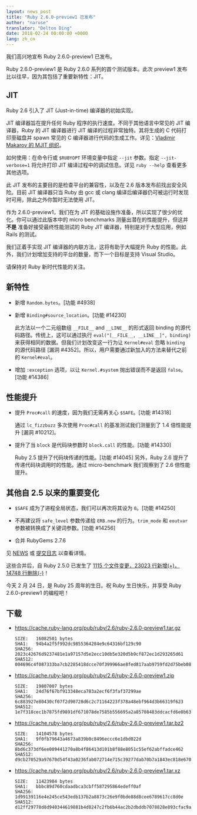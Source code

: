 ```yaml
---
layout: news_post
title: "Ruby 2.6.0-preview1 已发布"
author: "naruse"
translator: "Delton Ding"
date: 2018-02-24 00:00:00 +0000
lang: zh_cn
---
```


我们高兴地宣布 Ruby 2.6.0-preview1 已发布。

Ruby 2.6.0-preview1 是 Ruby 2.6.0 系列的首个测试版本。此次 preview1 发布比以往早，因为其包括了重要新特性：JIT。

## JIT

Ruby 2.6 引入了 JIT (Just-in-time) 编译器的初始实现。

JIT 编译器旨在提升任何 Ruby 程序的执行速度。不同于其他语言中常见的 JIT 编译器，Ruby 的 JIT 编译器进行 JIT 编译的过程非常独特。其将生成的 C 代码打印至磁盘并 spawn 常见的 C 编译器进行代码的生成工作。详见：[Vladimir Makarov 的 MJIT 组织](https://github.com/vnmakarov/ruby/tree/rtl_mjit_branch#mjit-organization)。

如何使用：在命令行或 `$RUBYOPT` 环境变量中指定 `--jit` 参数。指定 `--jit-verbose=1` 将允许打印 JIT 编译过程中的调试信息。详见 `ruby --help` 查看更多其他选项。

此 JIT 发布的主要目的是检查平台的兼容性，以及在 2.6 版本发布前找出安全风险。目前 JIT 编译器只当 Ruby 由 gcc 或 clang 编译后编译器仍可被运行时发现时可用，除此之外你暂时无法使用 JIT。

作为 2.6.0-preview1，我们在为 JIT 的基础设施作准备，所以实现了很少的优化。你可以通过此版本中的 micro benchmarks 测量出潜在的性能提升，但这并 **不是** 准备好接受最终性能测试的 Ruby JIT 编译器，特别是对于大型应用，例如 Rails 的测试。

我们正着手实现 JIT 编译器的内联方法，这将有助于大幅提升 Ruby 的性能。此外，我们计划增加支持的平台的数量，而下一个目标是支持 Visual Studio。

请保持对 Ruby 新时代性能的关注。

## 新特性

* 新增 `Random.bytes`。[功能 #4938]

* 新增 `Binding#source_location`。[功能 #14230]

  此方法以一个二元组数组 `__FILE__` and `__LINE__` 的形式返回 binding 的源代码路径。传统上，这可以通过执行 `eval("[__FILE__, __LINE__]", binding)` 来获得相同的数据。但我们计划改变这一行为让 `Kernel#eval` 忽略 `binding` 的源代码路径 [漏洞 #4352]。所以，用户需要通过新加入的方法来替代之前的 `Kernel#eval`。

* 增加 `:exception` 选项，以让 `Kernel.#system` 抛出错误而不是返回 `false`。[功能 #14386]

## 性能提升

* 提升 `Proc#call` 的速度，因为我们无需再关心 `$SAFE`。[功能 #14318]

  通过 `lc_fizzbuzz` 多次使用 `Proc#call` 的基准测试我们测量到了 1.4 倍性能提升 [漏洞 #10212]。

* 提升了当 `block` 是代码块参数时 `block.call` 的性能。[功能 #14330]

  Ruby 2.5 提升了代码块传递的性能。[功能 #14045] 另外，Ruby 2.6 提升了传递代码块调用时的性能。通过 micro-benchmark 我们观察到了 2.6 倍性能提升。

## 其他自 2.5 以来的重要变化

* `$SAFE` 成为了进程全局状态，我们可以再次将其设为 `0`。[功能 #14250]

* 不再建议将 `safe_level` 参数传递给 `ERB.new` 的行为。`trim_mode` 和 `eoutvar` 参数被转换成了关键词参数。[功能 #14256]

* 合并 RubyGems 2.7.6

见 [NEWS](https://github.com/ruby/ruby/blob/v2_6_0_preview1/NEWS) 或 [提交日志](https://github.com/ruby/ruby/compare/v2_5_0...v2_6_0_preview1) 以查看详情。

这些合并后，自 Ruby 2.5.0 已发生了 [1115 个文件变更，23023 行新增(+)，14748 行删除(-)](https://github.com/ruby/ruby/compare/v2_5_0...v2_6_0_preview1)！

今天 2 月 24 日，是 Ruby 25 周年的生日。祝 Ruby 生日快乐，并享受 Ruby 2.6.0-preview1 的编程吧！

## 下载

* <https://cache.ruby-lang.org/pub/ruby/2.6/ruby-2.6.0-preview1.tar.gz>

      SIZE:   16082501 bytes
      SHA1:   94b4a2f5f992dc9855364284e9c64316bf129c90
      SHA256: 2023c42676d9237481e1a97157d5e2ecc10db5e320d5b9cf872ec1d293265d61
      SHA512: 004696c4f087333ba7cb2285418dcce70f399966ae8fed817aab9759fd2d75beb088c4aeb294fcd4260112e8422f490cd4dbdfce402d73f96bb679b8bb3e1607

* <https://cache.ruby-lang.org/pub/ruby/2.6/ruby-2.6.0-preview1.zip>

      SIZE:   19807007 bytes
      SHA1:   24d76f67bf913348eca783a2ecf6f3faf37299ae
      SHA256: 6c883927e80430cf07f2d90728d6c2c71164223f378a48ebf964d3b66319f623
      SHA512: 1e7f318cec1b7875fd9891df671078de7585b556695a2a85708483ddcacfd6e0b63b70ec2535e92ff981b4f72063721ed552df49688e066666fcd7ae520ae667

* <https://cache.ruby-lang.org/pub/ruby/2.6/ruby-2.6.0-preview1.tar.bz2>

      SIZE:   14104578 bytes
      SHA1:   9f0fb79643a4673a839b0c8496eccc6e1dbd022d
      SHA256: 8bd6c373df6ee009441270a8b4f86413d101b8f88e8051c55ef62abffadce462
      SHA512: d9cb270529a97670d54f43a0236fab072714e715c39277dab70b7a1843ec818e6700e47e1384c7256f9e0ae41ab2c0b768a0de38a5ecf4f4fff5da6ef5ad4944

* <https://cache.ruby-lang.org/pub/ruby/2.6/ruby-2.6.0-preview1.tar.xz>

      SIZE:   11423984 bytes
      SHA1:   bbbc89d760cdaadbca3cbff587295864edeff0af
      SHA256: 1d99139116e4e245ce543edb137b2a8873c26e9f0bde88d8cee6789617cc8d0e
      SHA512: d12ff29778d8d940344619881b4d8247c2fb6b44ac2b2dbddb7078828e893cfac9a5a95b5588f0afdbed52bdb6dea95cff1b9ce3ad47dfa62209e97dab8810b6
